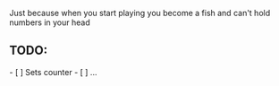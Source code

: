 Just because when you start playing you become a fish and can't hold numbers in your head

<h2> TODO: </h2>
- [ ] Sets counter
- [ ] ...
